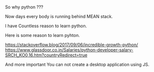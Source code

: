 So why python ???

Now days every body is running behind MEAN stack.

I have Countless reason to learn python.

Here is some reason to learn pyhton.

<a>https://stackoverflow.blog/2017/09/06/incredible-growth-python/</a>
<a>https://www.glassdoor.co.in/Salaries/python-developer-salary-SRCH_KO0,16.htm?countryRedirect=true</a>

And more important You can not create a desktop application using JS.